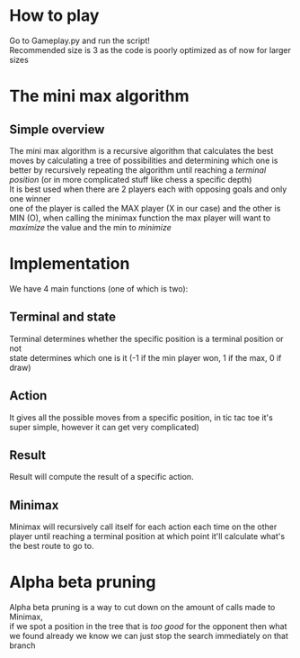 # How to play
Go to Gameplay.py and run the script! <br>
Recommended size is 3 as the code is poorly optimized as of now for larger sizes
# The mini max algorithm
## Simple overview
The mini max algorithm is a recursive algorithm that calculates the best moves by calculating a tree of possibilities and determining which one is better by recursively repeating the algorithm until reaching a *terminal position* (or in more complicated stuff like chess a specific depth)
<br> It is best used when there are 2 players each with opposing goals and only one winner <br>
one of the player is called the MAX player (X in our case) and the other is MIN (O), when calling the minimax function the max player will want to *maximize* the value and the min to *minimize*
# Implementation
We have 4 main functions (one of which is two):
## Terminal and state
Terminal determines whether the specific position is a terminal position or not <br>
state determines which one is it (-1 if the min player won, 1 if the max, 0 if draw)
## Action
It gives all the possible moves from a specific position, in tic tac toe it's super simple, however it can get very complicated)
## Result
Result will compute the result of a specific action.
## Minimax
Minimax will recursively call itself for each action each time on the other player until reaching a terminal position at which point it'll calculate what's the best route to go to.

# Alpha beta pruning
Alpha beta pruning is a way to cut down on the amount of calls made to Minimax, <br>
if we spot a position in the tree that is *too good* for the opponent then what we found already we know we can just stop the search immediately on that branch
